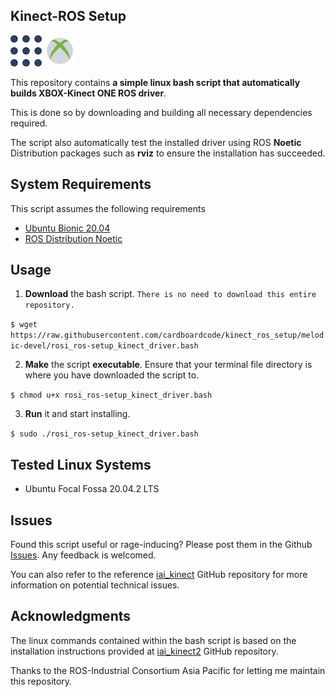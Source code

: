 ## **Kinect-ROS Setup**

![](img/ros.png)
![](img/xbox.png)

This repository contains **a simple linux bash script that automatically builds XBOX-Kinect ONE ROS driver**.

This is done so by downloading and building all necessary dependencies required.

The script also automatically test the installed driver using ROS **Noetic** Distribution packages such as **rviz** to ensure the installation has succeeded.

## **System Requirements**

This script assumes the following requirements
* [Ubuntu Bionic 20.04](https://www.linuxtechi.com/ubuntu-18-04-lts-desktop-installation-guide-screenshots/)
* [ROS Distribution Noetic](http://wiki.ros.org/noetic/Installation/Ubuntu)

## **Usage**

1. **Download** the bash script. `There is no need to download this entire repository.`

`$ wget https://raw.githubusercontent.com/cardboardcode/kinect_ros_setup/melodic-devel/rosi_ros-setup_kinect_driver.bash`

2. **Make** the script **executable**. Ensure that your terminal file directory is where you have downloaded the script to.

`$ chmod u+x rosi_ros-setup_kinect_driver.bash`

3. **Run** it and start installing.

`$ sudo ./rosi_ros-setup_kinect_driver.bash`

## **Tested Linux Systems**
* Ubuntu Focal Fossa 20.04.2 LTS

## **Issues**
Found this script useful or rage-inducing? Please post them in the Github [Issues](https://github.com/cardboardcode/kinect_ros_setup/issues). Any feedback is welcomed.

You can also refer to the reference [iai_kinect](https://github.com/code-iai/iai_kinect2) GitHub repository for more information on potential technical issues.

## **Acknowledgments**

The linux commands contained within the bash script is based on the installation instructions provided at [iai_kinect2](https://github.com/code-iai/iai_kinect2) GitHub repository.

Thanks to the ROS-Industrial Consortium Asia Pacific for letting me maintain this repository.
